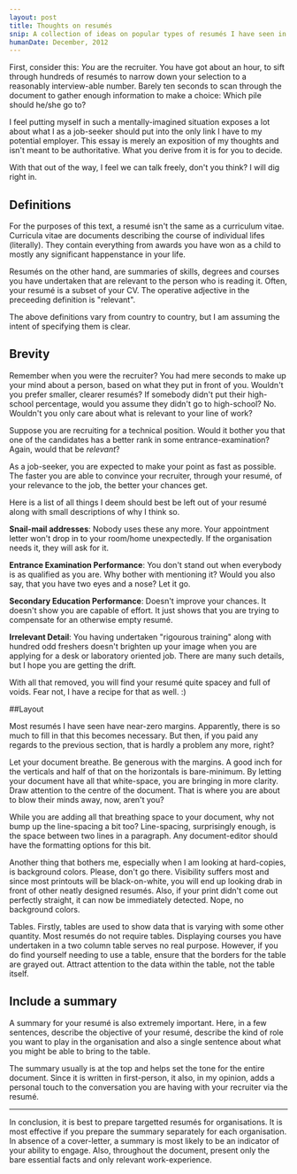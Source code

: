```yaml
---
layout: post
title: Thoughts on resumés
snip: A collection of ideas on popular types of resumés I have seen in my peer group and why,l from an information-design perspective, they fall flat and miss the point completely.
humanDate: December, 2012
---
```


First, consider this: *You* are the recruiter. You have got about an hour, to
sift through hundreds of resumés to narrow down your selection to a reasonably
interview-able number. Barely ten seconds to scan through the document to
gather enough information to make a choice: Which pile should he/she go to?

I feel putting myself in such a mentally-imagined situation exposes a lot about
what I as a job-seeker should put into the only link I have to my potential
employer. This essay is merely an exposition of my thoughts and isn't meant to
be authoritative. What you derive from it is for you to decide.

With that out of the way, I feel we can talk freely, don't you think? I will
dig right in.

## Definitions

For the purposes of this text, a resumé isn't the same as a curriculum vitae.
Curricula vitae are documents describing the course of individual lifes
(literally). They contain everything from awards you have won as a child to
mostly any significant happenstance in your life.

Resumés on the other hand, are summaries of skills, degrees and courses you
have undertaken that are relevant to the person who is reading it. Often, your
resumé is a subset of your CV. The operative adjective in the preceeding
definition is "relevant".

The above definitions vary from country to country, but I am assuming the
intent of specifying them is clear.

## Brevity

Remember when you were the recruiter? You had mere seconds to make up your mind
about a person, based on what they put in front of you. Wouldn't you prefer
smaller, clearer resumés? If somebody didn't put their high-school percentage,
would you assume they didn't go to high-school? No. Wouldn't you only care
about what is relevant to your line of work?

Suppose you are recruiting for a technical position. Would it bother you that
one of the candidates has a better rank in some entrance-examination? Again,
would that be *relevant*?

As a job-seeker, you are expected to make your point as fast as possible. The
faster you are able to convince your recruiter, through your resumé, of your
relevance to the job, the better your chances get.

Here is a list of all things I deem should best be left out of your resumé
along with small descriptions of why I think so.

**Snail-mail addresses**: Nobody uses these any more. Your appointment letter
won't drop in to your room/home unexpectedly. If the organisation needs it,
they will ask for it.

**Entrance Examination Performance**: You don't stand out when everybody is as
qualified as you are. Why bother with mentioning it? Would you also say, that
you have two eyes and a nose? Let it go.

**Secondary Education Performance**: Doesn't improve your chances. It doesn't
show you are capable of effort. It just shows that you are trying to compensate
for an otherwise empty resumé.

**Irrelevant Detail**: You having undertaken "rigourous training" along with
hundred odd freshers doesn't brighten up your image when you are applying for a
desk or laboratory oriented job. There are many such details, but I hope you
are getting the drift.

With all that removed, you will find your resumé quite spacey and full of
voids. Fear not, I have a recipe for that as well. :)

##Layout

Most resumés I have seen have near-zero margins. Apparently, there is so much
to fill in that this becomes necessary. But then, if you paid any regards to
the previous section, that is hardly a problem any more, right?

Let your document breathe. Be generous with the margins. A good inch for the
verticals and half of that on the horizontals is bare-minimum. By letting your
document have all that white-space, you are bringing in more clarity. Draw
attention to the centre of the document. That is where you are about to blow
their minds away, now, aren't you?

While you are adding all that breathing space to your document, why not bump up
the line-spacing a bit too? Line-spacing, surprisingly enough, is the space
between two lines in a paragraph. Any document-editor should have the
formatting options for this bit.

Another thing that bothers me, especially when I am looking at hard-copies, is
background colors. Please, don't go there. Visibility suffers most and since
most printouts will be black-on-white, you will end up looking drab in front of
other neatly designed resumés. Also, if your print didn't come out perfectly
straight, it can now be immediately detected. Nope, no background colors.

Tables. Firstly, tables are used to show data that is varying with some other
quantity. Most resumés do not require tables. Displaying courses you have
undertaken in a two column table serves no real purpose. However, if you do
find yourself needing to use a table, ensure that the borders for the table are
grayed out. Attract attention to the data within the table, not the table
itself.

## Include a summary

A summary for your resumé is also extremely important. Here, in a few
sentences, describe the objective of your resumé, describe the kind of role you
want to play in the organisation and also a single sentence about what you
might be able to bring to the table.

The summary usually is at the top and helps set the tone for the entire
document. Since it is written in first-person, it also, in my opinion, adds a
personal touch to the conversation you are having with your recruiter via the
resumé.

<hr>

In conclusion, it is best to prepare targetted resumés for organisations. It is
most effective if you prepare the summary separately for each organisation. In
absence of a cover-letter, a summary is most likely to be an indicator of your
ability to engage. Also, throughout the document, present only the bare
essential facts and only relevant work-experience.
